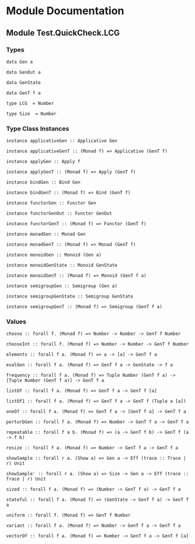 # Module Documentation

## Module Test.QuickCheck.LCG

### Types

    data Gen a

    data GenOut a

    data GenState

    data GenT f a

    type LCG  = Number

    type Size  = Number


### Type Class Instances

    instance applicativeGen :: Applicative Gen

    instance applicativeGenT :: (Monad f) => Applicative (GenT f)

    instance applyGen :: Apply f

    instance applyGenT :: (Monad f) => Apply (GenT f)

    instance bindGen :: Bind Gen

    instance bindGenT :: (Monad f) => Bind (GenT f)

    instance functorGen :: Functor Gen

    instance functorGenOut :: Functor GenOut

    instance functorGenT :: (Monad f) => Functor (GenT f)

    instance monadGen :: Monad Gen

    instance monadGenT :: (Monad f) => Monad (GenT f)

    instance monoidGen :: Monoid (Gen a)

    instance monoidGenState :: Monoid GenState

    instance monoidGenT :: (Monad f) => Monoid (GenT f a)

    instance semigroupGen :: Semigroup (Gen a)

    instance semigroupGenState :: Semigroup GenState

    instance semigroupGenT :: (Monad f) => Semigroup (GenT f a)


### Values

    choose :: forall f. (Monad f) => Number -> Number -> GenT f Number

    chooseInt :: forall f. (Monad f) => Number -> Number -> GenT f Number

    elements :: forall f a. (Monad f) => a -> [a] -> GenT f a

    evalGen :: forall f a. (Monad f) => GenT f a -> GenState -> f a

    frequency :: forall f a. (Monad f) => Tuple Number (GenT f a) -> [Tuple Number (GenT f a)] -> GenT f a

    listOf :: forall f a. (Monad f) => GenT f a -> GenT f [a]

    listOf1 :: forall f a. (Monad f) => GenT f a -> GenT f (Tuple a [a])

    oneOf :: forall f a. (Monad f) => GenT f a -> [GenT f a] -> GenT f a

    perturbGen :: forall f a. (Monad f) => Number -> GenT f a -> GenT f a

    repeatable :: forall f a b. (Monad f) => (a -> GenT f b) -> GenT f (a -> f b)

    resize :: forall f a. (Monad f) => Number -> GenT f a -> GenT f a

    showSample :: forall r a. (Show a) => Gen a -> Eff (trace :: Trace | r) Unit

    showSample' :: forall r a. (Show a) => Size -> Gen a -> Eff (trace :: Trace | r) Unit

    sized :: forall f a. (Monad f) => (Number -> GenT f a) -> GenT f a

    stateful :: forall f a. (Monad f) => (GenState -> GenT f a) -> GenT f a

    uniform :: forall f. (Monad f) => GenT f Number

    variant :: forall f a. (Monad f) => Number -> GenT f a -> GenT f a

    vectorOf :: forall f a. (Monad f) => Number -> GenT f a -> GenT f [a]



